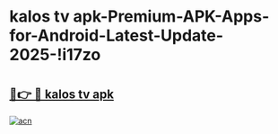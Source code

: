 # kalos tv apk-Premium-APK-Apps-for-Android-Latest-Update-2025-!i17zo

# <h2><a href="https://googleone.com">🔗👉 🔴 kalos tv apk</a></h2>

[![acn](https://github.com/user-attachments/assets/0f9c940e-d8b0-45ae-aac7-cd30a18b3e1c)](https://googleone.com)

